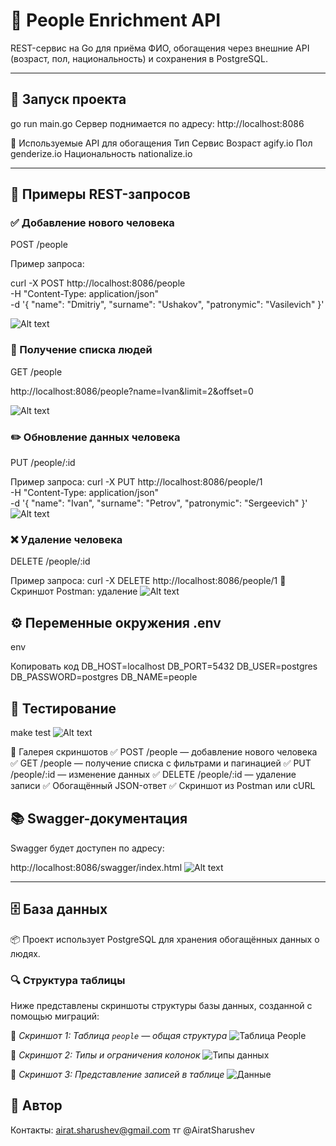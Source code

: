 # 👤 People Enrichment API

REST-сервис на Go для приёма ФИО, обогащения через внешние API (возраст, пол, национальность) и сохранения в PostgreSQL.

---

## 🚀 Запуск проекта


go run main.go
Сервер поднимается по адресу: http://localhost:8086

🧩 Используемые API для обогащения
Тип	Сервис
Возраст	agify.io
Пол	genderize.io
Национальность	nationalize.io

---
## 🧪 Примеры REST-запросов 

### ✅ Добавление нового человека
POST /people

Пример запроса:

curl -X POST http://localhost:8086/people \
  -H "Content-Type: application/json" \
  -d '{
    "name": "Dmitriy",
    "surname": "Ushakov",
    "patronymic": "Vasilevich"
  }'


![Alt text](image.png)


### 📄 Получение списка людей
GET /people

http://localhost:8086/people?name=Ivan&limit=2&offset=0

![Alt text](image-2.png)

### ✏️ Обновление данных человека
PUT /people/:id

Пример запроса:
curl -X PUT http://localhost:8086/people/1 \
  -H "Content-Type: application/json" \
  -d '{
    "name": "Ivan",
    "surname": "Petrov",
    "patronymic": "Sergeevich"
  }'
![Alt text](image-3.png)

### ❌ Удаление человека
DELETE /people/:id

Пример запроса:
curl -X DELETE http://localhost:8086/people/1
📸 Скриншот Postman: удаление
![Alt text](image-4.png)


## ⚙️ Переменные окружения .env
env

Копировать код
DB_HOST=localhost
DB_PORT=5432
DB_USER=postgres
DB_PASSWORD=postgres
DB_NAME=people

## 🧪 Тестирование

make test
![Alt text](image-13.png)

📸 Галерея скриншотов 
✅ POST /people — добавление нового человека
✅ GET /people — получение списка с фильтрами и пагинацией
✅ PUT /people/:id — изменение данных
✅ DELETE /people/:id — удаление записи
✅ Обогащённый JSON-ответ
✅ Скриншот из Postman или cURL
## 📚 Swagger-документация
Swagger будет доступен по адресу:


http://localhost:8086/swagger/index.html
![Alt text](image-6.png)

---

## 🗄️ База данных

📦 Проект использует PostgreSQL для хранения обогащённых данных о людях.

### 🔍 Структура таблицы

Ниже представлены скриншоты структуры базы данных, созданной с помощью миграций:

📸 _Скриншот 1: Таблица `people` — общая структура_
![Таблица People](image-10.png)

📸 _Скриншот 2: Типы и ограничения колонок_
![Типы данных](image-11.png)

📸 _Скриншот 3: Представление записей в таблице_
![Данные](image-12.png)


## 📌 Автор

Контакты: airat.sharushev@gmail.com
тг @AiratSharushev